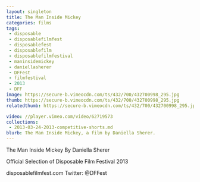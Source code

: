 ```yaml
---
layout: singleton
title: The Man Inside Mickey
categories: films
tags:
 - disposable
 - disposablefilmfest
 - disposablefest
 - disposablefilm
 - disposablefilmfestival
 - maninsidemickey
 - daniellasherer
 - DFFest
 - filmfestival
 - 2013
 - DFF
image: https://secure-b.vimeocdn.com/ts/432/700/432700998_295.jpg
thumb: https://secure-b.vimeocdn.com/ts/432/700/432700998_295.jpg
relatedthumb: https://secure-b.vimeocdn.com/ts/432/700/432700998_295.jpg

video: //player.vimeo.com/video/62719573
collections:
 - 2013-03-24-2013-competitive-shorts.md
blurb: The Man Inside Mickey, a film by Daniella Sherer.
---
```


The Man Inside Mickey
By Daniella Sherer

Official Selection of Disposable Film Festival 2013

disposablefilmfest.com
Twitter: @DFFest